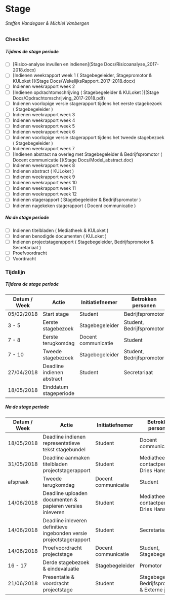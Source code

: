 # Stage
###### Steffen Vandegaer & Michiel Vanbergen

### Checklist
##### Tijdens de stage periode

- [ ] [Risico‐analyse invullen en indienen](Stage Docs/Risicoanalyse_2017-2018.docx)
- [ ] [Indienen weekrapport week 1 ( Stagebegeleider, Stagepromotor & KULoket )](Stage Docs/WekelijksRapport_2017-2018.docx)
- [ ] Indienen weekrapport week 2
- [ ] [Indienen opdrachtomschrijving ( Stagebegeleider & KULoket )](Stage Docs/Opdrachtomschrijving_2017-2018.pdf)
- [ ] Indienen voorlopige versie stagerapport tijdens het eerste stagebezoek ( Stagebegeleider ) 
- [ ] Indienen weekrapport week 3
- [ ] Indienen weekrapport week 4
- [ ] Indienen weekrapport week 5
- [ ] Indienen weekrapport week 6
- [ ] Indienen voorlopige versie stagerapport tijdens het tweede stagebezoek ( Stagebegeleider ) 
- [ ] Indienen weekrapport week 7
- [ ] [Indienen abstract na overleg met Stagebegeleider & Bedrijfspromotor ( Docent communicatie )](Stage Docs/Model_abstract.doc)
- [ ] Indienen weekrapport week 8
- [ ] Indienen abstract ( KULoket ) 
- [ ] Indienen weekrapport week 9
- [ ] Indienen weekrapport week 10
- [ ] Indienen weekrapport week 11
- [ ] Indienen weekrapport week 12
- [ ] Indienen stagerapport ( Stagebegeleider & Bedrijfspromotor )
- [ ] Indienen nagekeken stagerapport ( Docent communicatie )
##### Na de stage periode

- [ ] Indienen titelbladen ( Mediatheek & KULoket )
- [ ] Indienen benodigde documenten ( KULoket )
- [ ] Indienen projectstagerapport ( Stagebegeleider, Bedrijfspromotor & Secretariaat )
- [ ] Proefvoordracht
- [ ] Voordracht

### Tijdslijn
##### Tijdens de stage periode

| Datum / Week | Actie | Initiatiefnemer | Betrokken personen |
| --- | --- | --- | --- |
| 05/02/2018 | Start stage | Student | Bedrijfspromotor |
| 3 - 5 | Eerste stagebezoek | Stagebegeleider | Student, Bedrijfspromotor |
| 7 - 8 | Eerste terugkomdag | Docent communicatie | Student |
| 7 - 10 | Tweede stagebezoek | Stagebegeleider | Student, Bedrijfspromotor |
| 27/04/2018 | Deadline indienen abstract | Student | Secretariaat |
| 18/05/2018 | Einddatum stageperiode | | |
##### Na de stage periode

| Datum / Week | Actie | Initiatiefnemer | Betrokken personen |
| --- | --- | --- | --- |
| 18/05/2018 | Deadline indienen representatieve tekst stagebundel | Student | Docent communicatie |
| 31/05/2018 | Deadline aanmaken titelbladen projectstagerapport | Student | Mediatheek contactpersoon: Dries Hanssen |
| afspraak | Tweede terugkomdag | Docent communicatie | Student |
| 14/06/2018 | Deadline uploaden documenten & papieren versies inleveren | Student | Mediatheek contactpersoon: Dries Hanssen |
| 14/06/2018 | Deadline inleveren definitieve ingebonden versie projectstagerapport | Student | Secretariaat |
| 14/06/2018 | Proefvoordracht projectstage | Docent communicatie | Student, Stagebegeleider |
| 16 - 17 | Derde stagebezoek & eindevaluatie | Stagebegeleider | Promotor |
| 21/06/2018 | Presentatie & voordracht projectstage | Student | Stagebegeleider, Bedrijfspromotor & Externe jury |
